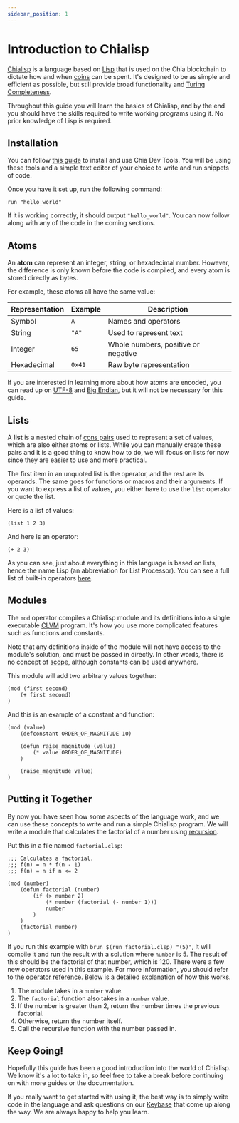 ```yaml
---
sidebar_position: 1
---
```


# Introduction to Chialisp

[Chialisp](https://chialisp.com) is a language based on [Lisp](<https://en.wikipedia.org/wiki/Lisp_(programming_language)>) that is used on the Chia blockchain to dictate how and when [coins](https://docs.chia.net/docs/01introduction/chia-system-overview#coins-and-transactions) can be spent. It's designed to be as simple and efficient as possible, but still provide broad functionality and [Turing Completeness](https://en.wikipedia.org/wiki/Turing_completeness).

Throughout this guide you will learn the basics of Chialisp, and by the end you should have the skills required to write working programs using it. No prior knowledge of Lisp is required.

## Installation

You can follow [this guide](https://github.com/Chia-Network/chia-dev-tools/#install) to install and use Chia Dev Tools. You will be using these tools and a simple text editor of your choice to write and run snippets of code.

Once you have it set up, run the following command:

```
run "hello_world"
```

If it is working correctly, it should output `"hello_world"`. You can now follow along with any of the code in the coming sections.

## Atoms

An **atom** can represent an integer, string, or hexadecimal number. However, the difference is only known before the code is compiled, and every atom is stored directly as bytes.

For example, these atoms all have the same value:

| Representation | Example | Description |
| - | - | - |
| Symbol | `A` | Names and operators |
| String | `"A"` | Used to represent text |
| Integer | `65` | Whole numbers, positive or negative |
| Hexadecimal | `0x41` | Raw byte representation |

If you are interested in learning more about how atoms are encoded, you can read up on [UTF-8](https://en.wikipedia.org/wiki/UTF-8) and [Big Endian](https://en.wikipedia.org/wiki/Endianness), but it will not be necessary for this guide.

## Lists

A **list** is a nested chain of [cons pairs](https://en.wikipedia.org/wiki/Cons) used to represent a set of values, which are also either atoms or lists. While you can manually create these pairs and it is a good thing to know how to do, we will focus on lists for now since they are easier to use and more practical.

The first item in an unquoted list is the operator, and the rest are its operands. The same goes for functions or macros and their arguments. If you want to express a list of values, you either have to use the `list` operator or quote the list.

Here is a list of values:

```
(list 1 2 3)
```

And here is an operator:

```
(+ 2 3)
```

As you can see, just about everything in this language is based on lists, hence the name Lisp (an abbreviation for List Processor). You can see a full list of built-in operators [here](https://chialisp.com/docs/ref/clvm#the-built-in-opcodes).

## Modules

The `mod` operator compiles a Chialisp module and its definitions into a single executable [CLVM](https://chialisp.com/docs/ref/clvm) program. It's how you use more complicated features such as functions and constants.

Note that any definitions inside of the module will not have access to the module's solution, and must be passed in directly. In other words, there is no concept of [scope](<https://en.wikipedia.org/wiki/Scope_(computer_science)>), although constants can be used anywhere.

This module will add two arbitrary values together:

```
(mod (first second)
	(+ first second)
)
```

And this is an example of a constant and function:

```
(mod (value)
	(defconstant ORDER_OF_MAGNITUDE 10)

	(defun raise_magnitude (value)
		(* value ORDER_OF_MAGNITUDE)
	)

	(raise_magnitude value)
)
```

## Putting it Together

By now you have seen how some aspects of the language work, and we can use these concepts to write and run a simple Chialisp program. We will write a module that calculates the factorial of a number using [recursion](https://en.wikipedia.org/wiki/Recursion).

Put this in a file named `factorial.clsp`:

```
;;; Calculates a factorial.
;;; f(n) = n * f(n - 1)
;;; f(n) = n if n <= 2

(mod (number)
	(defun factorial (number)
		(if (> number 2)
			(* number (factorial (- number 1)))
			number
		)
	)
	(factorial number)
)
```

If you run this example with `brun $(run factorial.clsp) "(5)"`, it will compile it and run the result with a solution where `number` is 5. The result of this should be the factorial of that number, which is 120. There were a few new operators used in this example. For more information, you should refer to the [operator reference](https://chialisp.com/docs/ref/clvm#the-built-in-opcodes). Below is a detailed explanation of how this works.

1. The module takes in a `number` value.
2. The `factorial` function also takes in a `number` value.
3. If the number is greater than 2, return the number times the previous factorial.
4. Otherwise, return the number itself.
5. Call the recursive function with the number passed in.

## Keep Going!

Hopefully this guide has been a good introduction into the world of Chialisp. We know it's a lot to take in, so feel free to take a break before continuing on with more guides or the documentation.

If you really want to get started with using it, the best way is to simply write code in the language and ask questions on our [Keybase](https://keybase.io/team/chia_network.public) that come up along the way. We are always happy to help you learn.
